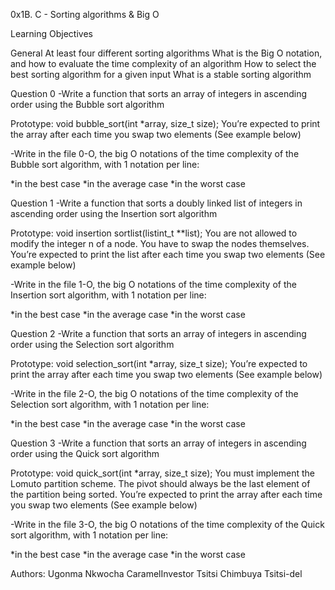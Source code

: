 0x1B. C - Sorting algorithms & Big O

Learning Objectives

General
At least four different sorting algorithms
What is the Big O notation, and how to evaluate the time complexity of an algorithm
How to select the best sorting algorithm for a given input
What is a stable sorting algorithm

Question 0
-Write a function that sorts an array of integers in ascending order using the Bubble sort algorithm

Prototype: void bubble_sort(int *array, size_t size);
You’re expected to print the array after each time you swap two elements (See example below)

-Write in the file 0-O, the big O notations of the time complexity of the Bubble sort algorithm, with 1 notation per line:

*in the best case
*in the average case
*in the worst case

Question 1
-Write a function that sorts a doubly linked list of integers in ascending order using the Insertion sort algorithm

Prototype: void insertion sortlist(listint_t **list);
You are not allowed to modify the integer n of a node. You have to swap the nodes themselves.
You’re expected to print the list after each time you swap two elements (See example below)

-Write in the file 1-O, the big O notations of the time complexity of the Insertion sort algorithm, with 1 notation per line:

*in the best case
*in the average case
*in the worst case

Question 2
-Write a function that sorts an array of integers in ascending order using the Selection sort algorithm

Prototype: void selection_sort(int *array, size_t size);
You’re expected to print the array after each time you swap two elements (See example below)

-Write in the file 2-O, the big O notations of the time complexity of the Selection sort algorithm, with 1 notation per line:

*in the best case
*in the average case
*in the worst case

Question 3
-Write a function that sorts an array of integers in ascending order using the Quick sort algorithm

Prototype: void quick_sort(int *array, size_t size);
You must implement the Lomuto partition scheme.
The pivot should always be the last element of the partition being sorted.
You’re expected to print the array after each time you swap two elements (See example below)

-Write in the file 3-O, the big O notations of the time complexity of the Quick sort algorithm, with 1 notation per line:

*in the best case
*in the average case
*in the worst case

Authors:
Ugonma Nkwocha CaramelInvestor
Tsitsi Chimbuya Tsitsi-del
